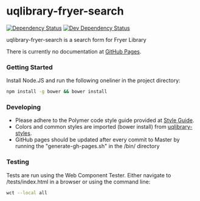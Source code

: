 # uqlibrary-fryer-search

[![Dependency Status](https://david-dm.org/uqlibrary/uqlibrary-fryer-search.svg)](https://david-dm.org/uqlibrary/uqlibrary-fryer-search)
[![Dev Dependency Status](https://david-dm.org/uqlibrary/uqlibrary-fryer-search/dev-status.svg)](https://david-dm.org/uqlibrary/uqlibrary-fryer-search?type=dev)

uqlibrary-fryer-search is a search form for Fryer Library

There is currently no documentation at [GitHub Pages](http://uqlibrary.github.io/uqlibrary-fryer-search).

### Getting Started
Install Node.JS and run the following oneliner in the project directory:
```sh
npm install -g bower && bower install
```

### Developing
- Please adhere to the Polymer code style guide provided at [Style Guide](http://polymerelements.github.io/style-guide/). 
- Colors and common styles are imported (bower install) from [uqlibrary-styles](http://github.com/uqlibrary/uqlibrary-styles).
- GitHub pages should be updated after every commit to Master by running the "generate-gh-pages.sh" in the /bin/ directory

### Testing
Tests are run using the Web Component Tester. Either navigate to /tests/index.html in a browser or using the command line:
```sh
wct --local all
```
